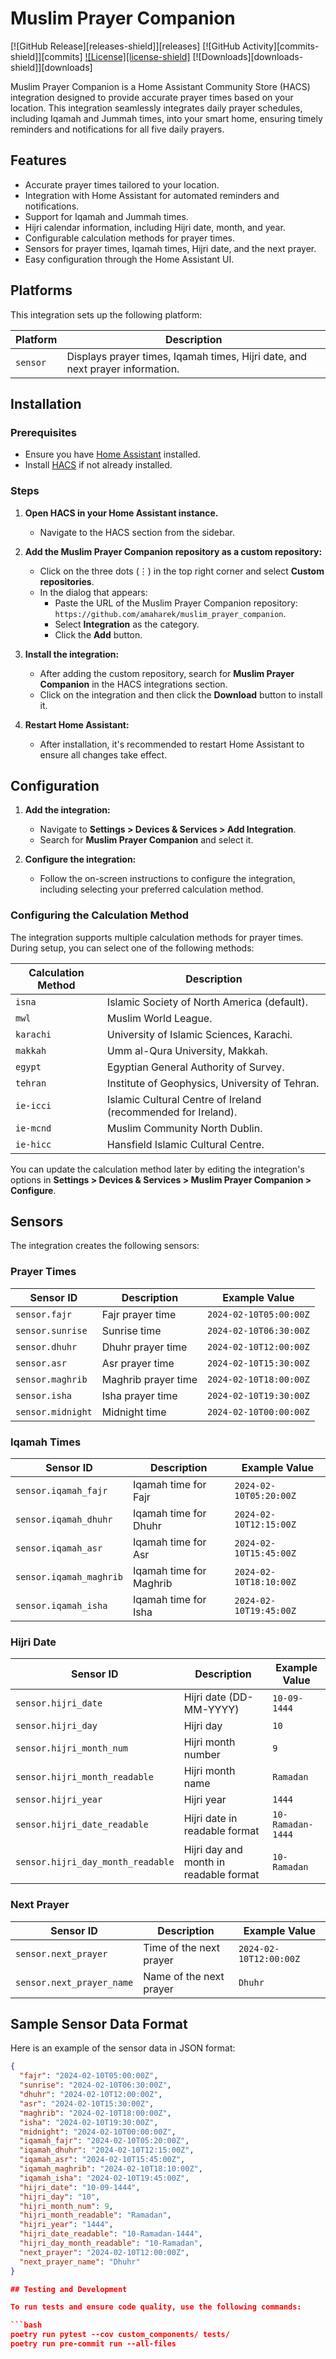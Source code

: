 # Muslim Prayer Companion

[![GitHub Release][releases-shield]][releases]
[![GitHub Activity][commits-shield]][commits]
[![License][license-shield]](LICENSE)
[![Downloads][downloads-shield]][downloads]

Muslim Prayer Companion is a Home Assistant Community Store (HACS) integration designed to provide accurate prayer times based on your location. This integration seamlessly integrates daily prayer schedules, including Iqamah and Jummah times, into your smart home, ensuring timely reminders and notifications for all five daily prayers.

## Features

- Accurate prayer times tailored to your location.
- Integration with Home Assistant for automated reminders and notifications.
- Support for Iqamah and Jummah times.
- Hijri calendar information, including Hijri date, month, and year.
- Configurable calculation methods for prayer times.
- Sensors for prayer times, Iqamah times, Hijri date, and the next prayer.
- Easy configuration through the Home Assistant UI.

## Platforms

This integration sets up the following platform:

| Platform | Description                                                                   |
| -------- | ----------------------------------------------------------------------------- |
| `sensor` | Displays prayer times, Iqamah times, Hijri date, and next prayer information. |

## Installation

### Prerequisites

- Ensure you have [Home Assistant](https://www.home-assistant.io/) installed.
- Install [HACS](https://hacs.xyz/) if not already installed.

### Steps

1. **Open HACS in your Home Assistant instance.**

   - Navigate to the HACS section from the sidebar.

2. **Add the Muslim Prayer Companion repository as a custom repository:**

   - Click on the three dots (⋮) in the top right corner and select **Custom repositories**.
   - In the dialog that appears:
     - Paste the URL of the Muslim Prayer Companion repository: `https://github.com/amaharek/muslim_prayer_companion`.
     - Select **Integration** as the category.
     - Click the **Add** button.

3. **Install the integration:**

   - After adding the custom repository, search for **Muslim Prayer Companion** in the HACS integrations section.
   - Click on the integration and then click the **Download** button to install it.

4. **Restart Home Assistant:**
   - After installation, it's recommended to restart Home Assistant to ensure all changes take effect.

## Configuration

1. **Add the integration:**

   - Navigate to **Settings > Devices & Services > Add Integration**.
   - Search for **Muslim Prayer Companion** and select it.

2. **Configure the integration:**
   - Follow the on-screen instructions to configure the integration, including selecting your preferred calculation method.

### Configuring the Calculation Method

The integration supports multiple calculation methods for prayer times. During setup, you can select one of the following methods:

| Calculation Method | Description                                                   |
| ------------------ | ------------------------------------------------------------- |
| `isna`             | Islamic Society of North America (default).                   |
| `mwl`              | Muslim World League.                                          |
| `karachi`          | University of Islamic Sciences, Karachi.                      |
| `makkah`           | Umm al-Qura University, Makkah.                               |
| `egypt`            | Egyptian General Authority of Survey.                         |
| `tehran`           | Institute of Geophysics, University of Tehran.                |
| `ie-icci`          | Islamic Cultural Centre of Ireland (recommended for Ireland). |
| `ie-mcnd`          | Muslim Community North Dublin.                                |
| `ie-hicc`          | Hansfield Islamic Cultural Centre.                            |

You can update the calculation method later by editing the integration's options in **Settings > Devices & Services > Muslim Prayer Companion > Configure**.

## Sensors

The integration creates the following sensors:

### Prayer Times

| Sensor ID         | Description         | Example Value          |
| ----------------- | ------------------- | ---------------------- |
| `sensor.fajr`     | Fajr prayer time    | `2024-02-10T05:00:00Z` |
| `sensor.sunrise`  | Sunrise time        | `2024-02-10T06:30:00Z` |
| `sensor.dhuhr`    | Dhuhr prayer time   | `2024-02-10T12:00:00Z` |
| `sensor.asr`      | Asr prayer time     | `2024-02-10T15:30:00Z` |
| `sensor.maghrib`  | Maghrib prayer time | `2024-02-10T18:00:00Z` |
| `sensor.isha`     | Isha prayer time    | `2024-02-10T19:30:00Z` |
| `sensor.midnight` | Midnight time       | `2024-02-10T00:00:00Z` |

### Iqamah Times

| Sensor ID               | Description             | Example Value          |
| ----------------------- | ----------------------- | ---------------------- |
| `sensor.iqamah_fajr`    | Iqamah time for Fajr    | `2024-02-10T05:20:00Z` |
| `sensor.iqamah_dhuhr`   | Iqamah time for Dhuhr   | `2024-02-10T12:15:00Z` |
| `sensor.iqamah_asr`     | Iqamah time for Asr     | `2024-02-10T15:45:00Z` |
| `sensor.iqamah_maghrib` | Iqamah time for Maghrib | `2024-02-10T18:10:00Z` |
| `sensor.iqamah_isha`    | Iqamah time for Isha    | `2024-02-10T19:45:00Z` |

### Hijri Date

| Sensor ID                         | Description                            | Example Value     |
| --------------------------------- | -------------------------------------- | ----------------- |
| `sensor.hijri_date`               | Hijri date (DD-MM-YYYY)                | `10-09-1444`      |
| `sensor.hijri_day`                | Hijri day                              | `10`              |
| `sensor.hijri_month_num`          | Hijri month number                     | `9`               |
| `sensor.hijri_month_readable`     | Hijri month name                       | `Ramadan`         |
| `sensor.hijri_year`               | Hijri year                             | `1444`            |
| `sensor.hijri_date_readable`      | Hijri date in readable format          | `10-Ramadan-1444` |
| `sensor.hijri_day_month_readable` | Hijri day and month in readable format | `10-Ramadan`      |

### Next Prayer

| Sensor ID                 | Description             | Example Value          |
| ------------------------- | ----------------------- | ---------------------- |
| `sensor.next_prayer`      | Time of the next prayer | `2024-02-10T12:00:00Z` |
| `sensor.next_prayer_name` | Name of the next prayer | `Dhuhr`                |

## Sample Sensor Data Format

Here is an example of the sensor data in JSON format:

````json
{
  "fajr": "2024-02-10T05:00:00Z",
  "sunrise": "2024-02-10T06:30:00Z",
  "dhuhr": "2024-02-10T12:00:00Z",
  "asr": "2024-02-10T15:30:00Z",
  "maghrib": "2024-02-10T18:00:00Z",
  "isha": "2024-02-10T19:30:00Z",
  "midnight": "2024-02-10T00:00:00Z",
  "iqamah_fajr": "2024-02-10T05:20:00Z",
  "iqamah_dhuhr": "2024-02-10T12:15:00Z",
  "iqamah_asr": "2024-02-10T15:45:00Z",
  "iqamah_maghrib": "2024-02-10T18:10:00Z",
  "iqamah_isha": "2024-02-10T19:45:00Z",
  "hijri_date": "10-09-1444",
  "hijri_day": "10",
  "hijri_month_num": 9,
  "hijri_month_readable": "Ramadan",
  "hijri_year": "1444",
  "hijri_date_readable": "10-Ramadan-1444",
  "hijri_day_month_readable": "10-Ramadan",
  "next_prayer": "2024-02-10T12:00:00Z",
  "next_prayer_name": "Dhuhr"
}

## Testing and Development

To run tests and ensure code quality, use the following commands:

```bash
poetry run pytest --cov custom_components/ tests/
poetry run pre-commit run --all-files
````
